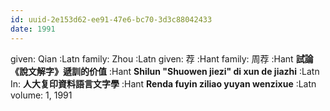 ```yaml
---
id: uuid-2e153d62-ee91-47e6-bc70-3d3c88042433
date: 1991
---
```


given: Qian :Latn
family: Zhou :Latn
given: 荐 :Hant
family: 周荐 :Hant
**試論《說文解字》遞訓的价值** :Hant
**Shilun "Shuowen jiezi" di xun de jiazhi** :Latn
In: 
**人大复印資料語言文字學** :Hant
**Renda fuyin ziliao yuyan wenzixue** :Latn
volume: 1, 1991